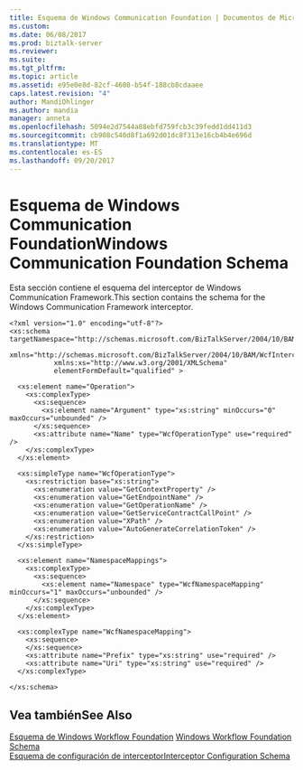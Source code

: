```yaml
---
title: Esquema de Windows Communication Foundation | Documentos de Microsoft
ms.custom: 
ms.date: 06/08/2017
ms.prod: biztalk-server
ms.reviewer: 
ms.suite: 
ms.tgt_pltfrm: 
ms.topic: article
ms.assetid: e95e0e8d-82cf-4608-b54f-188cb8cdaaee
caps.latest.revision: "4"
author: MandiOhlinger
ms.author: mandia
manager: anneta
ms.openlocfilehash: 5094e2d7544a88ebfd759fcb3c39fedd1dd411d3
ms.sourcegitcommit: cb908c540d8f1a692d01dc8f313e16cb4b4e696d
ms.translationtype: MT
ms.contentlocale: es-ES
ms.lasthandoff: 09/20/2017
---
```

# <a name="windows-communication-foundation-schema"></a><span data-ttu-id="3a1fb-102">Esquema de Windows Communication Foundation</span><span class="sxs-lookup"><span data-stu-id="3a1fb-102">Windows Communication Foundation Schema</span></span>
<span data-ttu-id="3a1fb-103">Esta sección contiene el esquema del interceptor de Windows Communication Framework.</span><span class="sxs-lookup"><span data-stu-id="3a1fb-103">This section contains the schema for the Windows Communication Framework interceptor.</span></span>  
  
```  
<?xml version="1.0" encoding="utf-8"?>  
<xs:schema targetNamespace="http://schemas.microsoft.com/BizTalkServer/2004/10/BAM/WcfInterceptorConfiguration"   
           xmlns="http://schemas.microsoft.com/BizTalkServer/2004/10/BAM/WcfInterceptorConfiguration"   
           xmlns:xs="http://www.w3.org/2001/XMLSchema"  
           elementFormDefault="qualified" >  
  
  <xs:element name="Operation">  
    <xs:complexType>  
      <xs:sequence>  
        <xs:element name="Argument" type="xs:string" minOccurs="0" maxOccurs="unbounded" />  
      </xs:sequence>  
      <xs:attribute name="Name" type="WcfOperationType" use="required" />  
    </xs:complexType>  
  </xs:element>  
  
  <xs:simpleType name="WcfOperationType">  
    <xs:restriction base="xs:string">  
      <xs:enumeration value="GetContextProperty" />  
      <xs:enumeration value="GetEndpointName" />  
      <xs:enumeration value="GetOperationName" />  
      <xs:enumeration value="GetServiceContractCallPoint" />  
      <xs:enumeration value="XPath" />  
      <xs:enumeration value="AutoGenerateCorrelationToken" />  
    </xs:restriction>  
  </xs:simpleType>  
  
  <xs:element name="NamespaceMappings">  
    <xs:complexType>  
      <xs:sequence>  
        <xs:element name="Namespace" type="WcfNamespaceMapping" minOccurs="1" maxOccurs="unbounded" />  
      </xs:sequence>  
    </xs:complexType>  
  </xs:element>  
  
  <xs:complexType name="WcfNamespaceMapping">  
    <xs:sequence>  
    </xs:sequence>  
    <xs:attribute name="Prefix" type="xs:string" use="required" />  
    <xs:attribute name="Uri" type="xs:string" use="required" />  
  </xs:complexType>  
  
</xs:schema>  
```  
  
## <a name="see-also"></a><span data-ttu-id="3a1fb-104">Vea también</span><span class="sxs-lookup"><span data-stu-id="3a1fb-104">See Also</span></span>  
 <span data-ttu-id="3a1fb-105">[Esquema de Windows Workflow Foundation](../core/windows-workflow-foundation-schema.md) </span><span class="sxs-lookup"><span data-stu-id="3a1fb-105">[Windows Workflow Foundation Schema](../core/windows-workflow-foundation-schema.md) </span></span>  
 [<span data-ttu-id="3a1fb-106">Esquema de configuración de interceptor</span><span class="sxs-lookup"><span data-stu-id="3a1fb-106">Interceptor Configuration Schema</span></span>](../core/interceptor-configuration-schema.md)